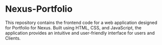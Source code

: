 # Nexus-Portfolio
This repository contains the frontend code for a web application designed for Portfolio for Nexus. Built using HTML, CSS, and JavaScript, the application provides an intuitive and user-friendly interface for users and Clients. 
